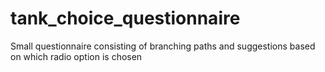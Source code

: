 # tank_choice_questionnaire
Small questionnaire consisting of branching paths and suggestions based on which radio option is chosen
